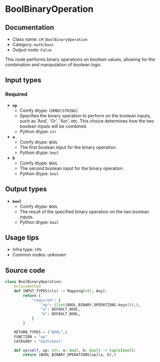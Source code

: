 # BoolBinaryOperation
## Documentation
- Class name: `CM_BoolBinaryOperation`
- Category: `math/bool`
- Output node: `False`

This node performs binary operations on boolean values, allowing for the combination and manipulation of boolean logic.
## Input types
### Required
- **`op`**
    - Comfy dtype: `COMBO[STRING]`
    - Specifies the binary operation to perform on the boolean inputs, such as 'And', 'Or', 'Xor', etc. This choice determines how the two boolean inputs will be combined.
    - Python dtype: `str`
- **`a`**
    - Comfy dtype: `BOOL`
    - The first boolean input for the binary operation.
    - Python dtype: `bool`
- **`b`**
    - Comfy dtype: `BOOL`
    - The second boolean input for the binary operation.
    - Python dtype: `bool`
## Output types
- **`bool`**
    - Comfy dtype: `BOOL`
    - The result of the specified binary operation on the two boolean inputs.
    - Python dtype: `bool`
## Usage tips
- Infra type: `CPU`
- Common nodes: unknown


## Source code
```python
class BoolBinaryOperation:
    @classmethod
    def INPUT_TYPES(cls) -> Mapping[str, Any]:
        return {
            "required": {
                "op": (list(BOOL_BINARY_OPERATIONS.keys()),),
                "a": DEFAULT_BOOL,
                "b": DEFAULT_BOOL,
            }
        }

    RETURN_TYPES = ("BOOL",)
    FUNCTION = "op"
    CATEGORY = "math/bool"

    def op(self, op: str, a: bool, b: bool) -> tuple[bool]:
        return (BOOL_BINARY_OPERATIONS[op](a, b),)

```
